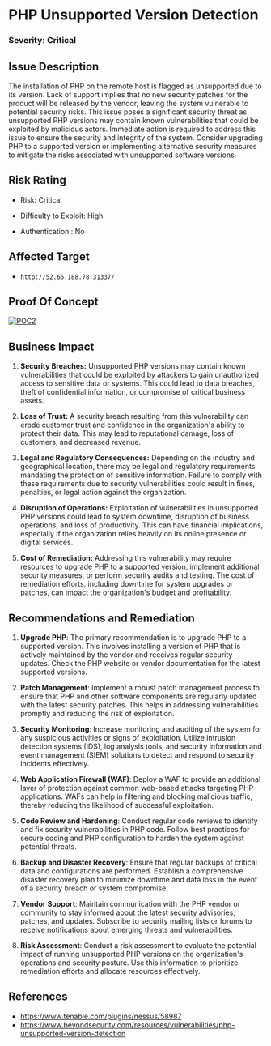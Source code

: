 ﻿# PHP Unsupported Version Detection

### Severity: Critical

## Issue Description


The installation of PHP on the remote host is flagged as unsupported due to its version. Lack of support implies that no new security patches for the product will be released by the vendor, leaving the system vulnerable to potential security risks. This issue poses a significant security threat as unsupported PHP versions may contain known vulnerabilities that could be exploited by malicious actors. Immediate action is required to address this issue to ensure the security and integrity of the system. Consider upgrading PHP to a supported version or implementing alternative security measures to mitigate the risks associated with unsupported software versions.


## Risk Rating

-   Risk: Critical
    
-   Difficulty to Exploit: High
    
-   Authentication : No

## Affected Target

-     http://52.66.188.78:31337/


## Proof Of Concept


<a href="https://ibb.co/jvyZm6J"><img src="https://i.ibb.co/GvW3yxH/POC2.png" alt="POC2" border="0"></a>

## Business Impact

1.  **Security Breaches:** Unsupported PHP versions may contain known vulnerabilities that could be exploited by attackers to gain unauthorized access to sensitive data or systems. This could lead to data breaches, theft of confidential information, or compromise of critical business assets.
    
2.  **Loss of Trust:** A security breach resulting from this vulnerability can erode customer trust and confidence in the organization's ability to protect their data. This may lead to reputational damage, loss of customers, and decreased revenue.
    
3.  **Legal and Regulatory Consequences:** Depending on the industry and geographical location, there may be legal and regulatory requirements mandating the protection of sensitive information. Failure to comply with these requirements due to security vulnerabilities could result in fines, penalties, or legal action against the organization.
    
4.  **Disruption of Operations:** Exploitation of vulnerabilities in unsupported PHP versions could lead to system downtime, disruption of business operations, and loss of productivity. This can have financial implications, especially if the organization relies heavily on its online presence or digital services.
    
5.  **Cost of Remediation:** Addressing this vulnerability may require resources to upgrade PHP to a supported version, implement additional security measures, or perform security audits and testing. The cost of remediation efforts, including downtime for system upgrades or patches, can impact the organization's budget and profitability.

## Recommendations and Remediation

1.  **Upgrade PHP**: The primary recommendation is to upgrade PHP to a supported version. This involves installing a version of PHP that is actively maintained by the vendor and receives regular security updates. Check the PHP website or vendor documentation for the latest supported versions.
    
2.  **Patch Management**: Implement a robust patch management process to ensure that PHP and other software components are regularly updated with the latest security patches. This helps in addressing vulnerabilities promptly and reducing the risk of exploitation.
    
3.  **Security Monitoring**: Increase monitoring and auditing of the system for any suspicious activities or signs of exploitation. Utilize intrusion detection systems (IDS), log analysis tools, and security information and event management (SIEM) solutions to detect and respond to security incidents effectively.
    
4.  **Web Application Firewall (WAF)**: Deploy a WAF to provide an additional layer of protection against common web-based attacks targeting PHP applications. WAFs can help in filtering and blocking malicious traffic, thereby reducing the likelihood of successful exploitation.
    
5.  **Code Review and Hardening**: Conduct regular code reviews to identify and fix security vulnerabilities in PHP code. Follow best practices for secure coding and PHP configuration to harden the system against potential threats.
    
6.  **Backup and Disaster Recovery**: Ensure that regular backups of critical data and configurations are performed. Establish a comprehensive disaster recovery plan to minimize downtime and data loss in the event of a security breach or system compromise.
    
7.  **Vendor Support**: Maintain communication with the PHP vendor or community to stay informed about the latest security advisories, patches, and updates. Subscribe to security mailing lists or forums to receive notifications about emerging threats and vulnerabilities.
    
8.  **Risk Assessment**: Conduct a risk assessment to evaluate the potential impact of running unsupported PHP versions on the organization's operations and security posture. Use this information to prioritize remediation efforts and allocate resources effectively.



## References

 - https://www.tenable.com/plugins/nessus/58987
 - https://www.beyondsecurity.com/resources/vulnerabilities/php-unsupported-version-detection


